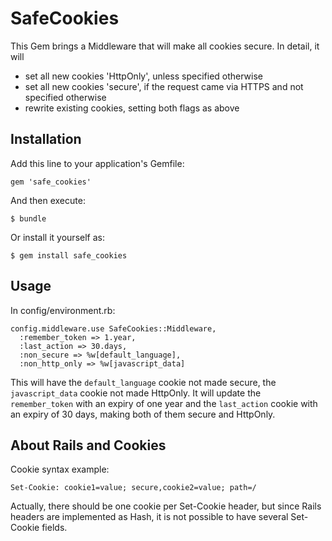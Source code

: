 # SafeCookies

This Gem brings a Middleware that will make all cookies secure. In detail, it will

* set all new cookies 'HttpOnly', unless specified otherwise
* set all new cookies 'secure', if the request came via HTTPS and not specified otherwise
* rewrite existing cookies, setting both flags as above

## Installation

Add this line to your application's Gemfile:

    gem 'safe_cookies'

And then execute:

    $ bundle

Or install it yourself as:

    $ gem install safe_cookies

## Usage

In config/environment.rb:

    config.middleware.use SafeCookies::Middleware,
      :remember_token => 1.year,
      :last_action => 30.days,
      :non_secure => %w[default_language],
      :non_http_only => %w[javascript_data]

This will have the `default_language` cookie not made secure, the `javascript_data` cookie
not made HttpOnly. It will update the `remember_token` with an expiry of one year and the
`last_action` cookie with an expiry of 30 days, making both of them secure and HttpOnly.

## About Rails and Cookies

Cookie syntax example:

    Set-Cookie: cookie1=value; secure,cookie2=value; path=/

Actually, there should be one cookie per Set-Cookie header, but since Rails headers
are implemented as Hash, it is not possible to have several Set-Cookie fields.

